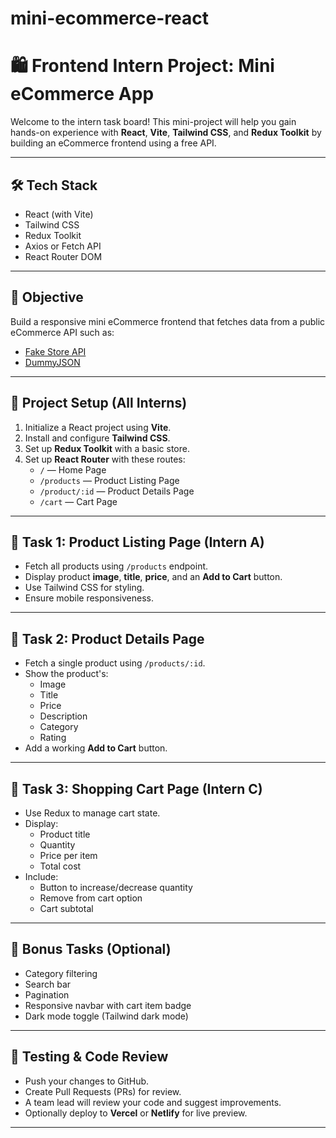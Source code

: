# mini-ecommerce-react

# 🛍️ Frontend Intern Project: Mini eCommerce App

Welcome to the intern task board! This mini-project will help you gain hands-on experience with **React**, **Vite**, **Tailwind CSS**, and **Redux Toolkit** by building an eCommerce frontend using a free API.

---

## 🛠️ Tech Stack

- React (with Vite)
- Tailwind CSS
- Redux Toolkit
- Axios or Fetch API
- React Router DOM

---

## 📌 Objective

Build a responsive mini eCommerce frontend that fetches data from a public eCommerce API such as:

- [Fake Store API](https://fakestoreapi.com/)
- [DummyJSON](https://dummyjson.com/docs/products)

---

## 🔧 Project Setup (All Interns)

1. Initialize a React project using **Vite**.
2. Install and configure **Tailwind CSS**.
3. Set up **Redux Toolkit** with a basic store.
4. Set up **React Router** with these routes:
   - `/` — Home Page
   - `/products` — Product Listing Page
   - `/product/:id` — Product Details Page
   - `/cart` — Cart Page

---

## 🔹 Task 1: Product Listing Page (Intern A)

- Fetch all products using `/products` endpoint.
- Display product **image**, **title**, **price**, and an **Add to Cart** button.
- Use Tailwind CSS for styling.
- Ensure mobile responsiveness.

---

## 🔹 Task 2: Product Details Page

- Fetch a single product using `/products/:id`.
- Show the product's:
  - Image
  - Title
  - Price
  - Description
  - Category
  - Rating
- Add a working **Add to Cart** button.

---

## 🔹 Task 3: Shopping Cart Page (Intern C)

- Use Redux to manage cart state.
- Display:
  - Product title
  - Quantity
  - Price per item
  - Total cost
- Include:
  - Button to increase/decrease quantity
  - Remove from cart option
  - Cart subtotal

---

## 🧠 Bonus Tasks (Optional)

- Category filtering
- Search bar
- Pagination
- Responsive navbar with cart item badge
- Dark mode toggle (Tailwind dark mode)

---

## 🧪 Testing & Code Review

- Push your changes to GitHub.
- Create Pull Requests (PRs) for review.
- A team lead will review your code and suggest improvements.
- Optionally deploy to **Vercel** or **Netlify** for live preview.

---


